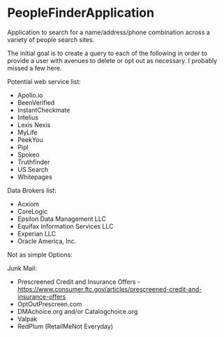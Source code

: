 # PeopleFinderApplication


Application to search for a name/address/phone combination across a variety of people search sites.

The initial goal is to create a query to each of the following in order to provide a user with avenues to delete or opt out as necessary. I probably missed a few here.


Potential web service list: 
* Apollo.io
* BeenVerified
* InstantCheckmate 
* Intelius
* Lexis Nexis
* MyLife
* PeekYou
* Pipl
* Spokeo
* Truthfinder
* US Search
* Whitepages

Data Brokers list:
* Acxiom
* CoreLogic
* Epsilon Data Management LLC
* Equifax Information Services LLC
* Experian LLC
* Oracle America, Inc.


Not as simple Options: 

Junk Mail: 
* Prescreened Credit and Insurance Offers - https://www.consumer.ftc.gov/articles/prescreened-credit-and-insurance-offers
* OptOutPrescreen.com
* DMAchoice.org and/or Catalogchoice.org
* Valpak
* RedPlum (RetailMeNot Everyday)
